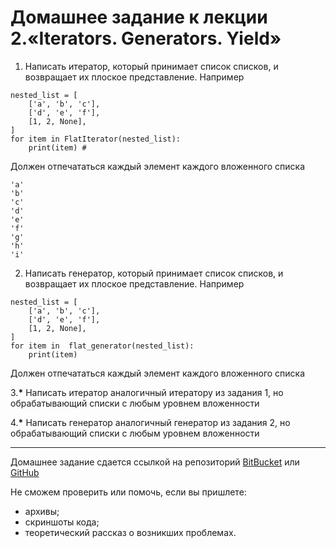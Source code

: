 # Домашнее задание к лекции 2.«Iterators. Generators. Yield»

1. Написать итератор, который принимает список списков, и возвращает их плоское представление.
Например
```
nested_list = [
	['a', 'b', 'c'],
	['d', 'e', 'f'],
	[1, 2, None],
]
for item in FlatIterator(nested_list):
	print(item) #  
```
Должен отпечататься каждый элемент каждого вложенного списка

```
'a' 
'b' 
'c' 
'd'
'e'
'f'
'g'
'h'
'i' 
```


2. Написать генератор, который принимает список списков, и возвращает их плоское представление.
Например
```
nested_list = [
	['a', 'b', 'c'],
	['d', 'e', 'f'],
	[1, 2, None],
]
for item in  flat_generator(nested_list):
	print(item)
```
Должен отпечататься каждый элемент каждого вложенного списка

3.__*__ Написать итератор аналогичный итератору из задания 1, но обрабатывающий списки с любым уровнем вложенности

4.__*__ Написать генератор аналогичный генератор из задания 2, но обрабатывающий списки с любым уровнем вложенности

---
Домашнее задание сдается ссылкой на репозиторий [BitBucket](https://bitbucket.org/) или [GitHub](https://github.com/)

Не сможем проверить или помочь, если вы пришлете:
* архивы;
* скриншоты кода;
* теоретический рассказ о возникших проблемах.  
